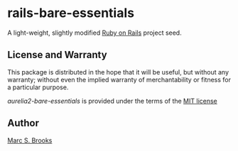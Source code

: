 # rails-bare-essentials

A light-weight, slightly modified [Ruby on Rails](https://rubyonrails.org) project seed.

## License and Warranty

This package is distributed in the hope that it will be useful, but without any warranty; without even the implied warranty of merchantability or fitness for a particular purpose.

_aurelia2-bare-essentials_ is provided under the terms of the [MIT license](http://www.opensource.org/licenses/mit-license.php)

## Author

[Marc S. Brooks](https://github.com/nuxy)
